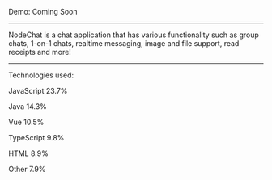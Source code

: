Demo: Coming Soon

 
----------------------------------------------------------------------------------

NodeChat is a chat application that has various functionality such as group chats,
1-on-1 chats, realtime messaging, image and file support, read receipts and more!

----------------------------------------------------------------------------------

Technologies used:  

JavaScript
23.7%

Java
14.3%
 
Vue
10.5%
 
TypeScript
9.8%
 
HTML
8.9%
 
Other
7.9%

